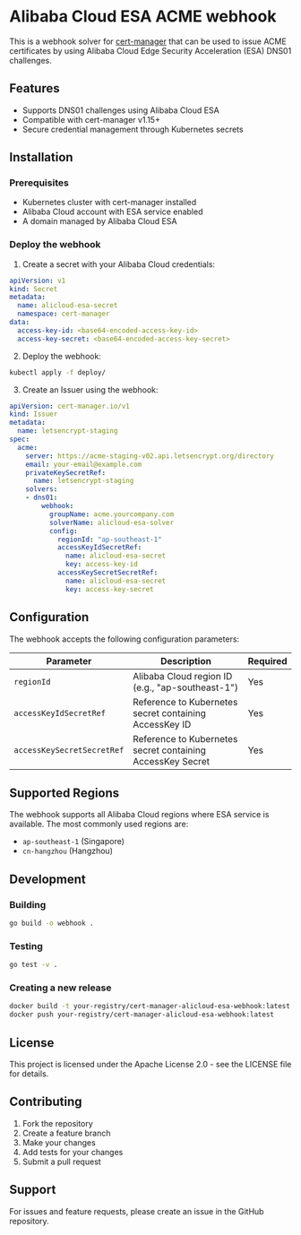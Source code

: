 # Alibaba Cloud ESA ACME webhook

This is a webhook solver for [cert-manager](https://cert-manager.io/) that can be used to issue ACME certificates by using Alibaba Cloud Edge Security Acceleration (ESA) DNS01 challenges.

## Features

- Supports DNS01 challenges using Alibaba Cloud ESA
- Compatible with cert-manager v1.15+
- Secure credential management through Kubernetes secrets

## Installation

### Prerequisites

- Kubernetes cluster with cert-manager installed
- Alibaba Cloud account with ESA service enabled
- A domain managed by Alibaba Cloud ESA

### Deploy the webhook

1. Create a secret with your Alibaba Cloud credentials:

```yaml
apiVersion: v1
kind: Secret
metadata:
  name: alicloud-esa-secret
  namespace: cert-manager
data:
  access-key-id: <base64-encoded-access-key-id>
  access-key-secret: <base64-encoded-access-key-secret>
```

2. Deploy the webhook:

```bash
kubectl apply -f deploy/
```

3. Create an Issuer using the webhook:

```yaml
apiVersion: cert-manager.io/v1
kind: Issuer
metadata:
  name: letsencrypt-staging
spec:
  acme:
    server: https://acme-staging-v02.api.letsencrypt.org/directory
    email: your-email@example.com
    privateKeySecretRef:
      name: letsencrypt-staging
    solvers:
    - dns01:
        webhook:
          groupName: acme.yourcompany.com
          solverName: alicloud-esa-solver
          config:
            regionId: "ap-southeast-1"
            accessKeyIdSecretRef:
              name: alicloud-esa-secret
              key: access-key-id
            accessKeySecretSecretRef:
              name: alicloud-esa-secret
              key: access-key-secret
```

## Configuration

The webhook accepts the following configuration parameters:

| Parameter | Description | Required |
|-----------|-------------|----------|
| `regionId` | Alibaba Cloud region ID (e.g., "ap-southeast-1") | Yes |
| `accessKeyIdSecretRef` | Reference to Kubernetes secret containing AccessKey ID | Yes |
| `accessKeySecretSecretRef` | Reference to Kubernetes secret containing AccessKey Secret | Yes |

## Supported Regions

The webhook supports all Alibaba Cloud regions where ESA service is available. The most commonly used regions are:

- `ap-southeast-1` (Singapore)
- `cn-hangzhou` (Hangzhou)

## Development

### Building

```bash
go build -o webhook .
```

### Testing

```bash
go test -v .
```

### Creating a new release

```bash
docker build -t your-registry/cert-manager-alicloud-esa-webhook:latest .
docker push your-registry/cert-manager-alicloud-esa-webhook:latest
```

## License

This project is licensed under the Apache License 2.0 - see the LICENSE file for details.

## Contributing

1. Fork the repository
2. Create a feature branch
3. Make your changes
4. Add tests for your changes
5. Submit a pull request

## Support

For issues and feature requests, please create an issue in the GitHub repository.
